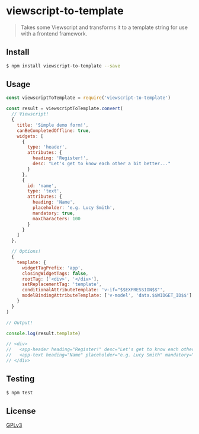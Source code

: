 # viewscript-to-template

> Takes some Viewscript and transforms it to a template string for use with a frontend framework.

## <a name="install"></a>Install
```bash
$ npm install viewscript-to-template --save
```

## <a name="usage"></a>Usage

``` javascript
const viewscriptToTemplate = require('viewscript-to-template')

const result = viewscriptToTemplate.convert(
  // Viewscript!
  {
    title: 'Simple demo form!',
    canBeCompletedOffline: true,
    widgets: [
      {
        type: 'header',
        attributes: {
          heading: 'Register!',
          desc: "Let's get to know each other a bit better..."
        }
      },
      {
        id: 'name',
        type: 'text',
        attributes: {
          heading: 'Name',
          placeholder: 'e.g. Lucy Smith',
          mandatory: true,
          maxCharacters: 100
        }
      }
    ]
  },

  // Options!
  {
    template: {
      widgetTagPrefix: 'app',
      closingWidgetTags: false,
      rootTag: ['<div>', '</div>'],
      setReplacementTag: 'template',
      conditionalAttributeTemplate: 'v-if="$$EXPRESSION$$"',
      modelBindingAttributeTemplate: ['v-model', 'data.$$WIDGET_ID$$']
    }
  }
)

// Output!

console.log(result.template)

// <div>
//   <app-header heading="Register!" desc="Let's get to know each other a bit better..." />
//   <app-text heading="Name" placeholder="e.g. Lucy Smith" mandatory="true" maxCharacters="100" />
// </div>

```

## <a name="test"></a>Testing

```bash
$ npm test
```

## <a name="license"></a>License
[GPLv3](https://github.com/wmfs/viewscript/blob/master/LICENSE)
